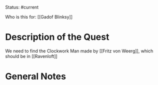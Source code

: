 Status: #current 

Who is this for: [[Gadof Blinksy]]
# Description of the Quest
We need to find the Clockwork Man made by [[Fritz von Weerg]], which should be in [[Ravenloft]]
# General Notes
